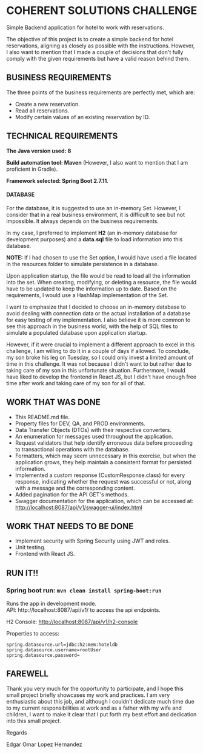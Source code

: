# COHERENT SOLUTIONS CHALLENGE
Simple Backend application for hotel to work with reservations.

The objective of this project is to create a simple backend for hotel reservations, aligning as closely as possible with the instructions. However, I also want to mention that I made a couple of decisions that don't fully comply with the given requirements but have a valid reason behind them.

## BUSINESS REQUIREMENTS
The three points of the business requirements are perfectly met, which are:

- Create a new reservation.
- Read all reservations.
- Modify certain values of an existing reservation by ID.

## TECHNICAL REQUIREMENTS
**The Java version used: 8**

**Build automation tool: Maven** (However, I also want to mention that I am proficient in Gradle).

**Framework selected: Spring Boot 2.7.11**.

#### DATABASE

For the database, it is suggested to use an in-memory Set. However, I consider that in a real business environment, it is difficult to see but not impossible. It always depends on the business requirements. 

In my case, I preferred to implement **H2** (an in-memory database for development purposes) and a **data.sql** file to load information into this database.

**NOTE:** If I had chosen to use the Set<Reservation> option, I would have used a file located in the resources folder to simulate persistence in a database. 

Upon application startup, the file would be read to load all the information into the set. When creating, modifying, or deleting a resource, the file would have to be updated to keep the information up to date. Based on the requirements, I would use a HashMap implementation of the Set.

I want to emphasize that I decided to choose an in-memory database to avoid dealing with connection data or the actual installation of a database for easy testing of my implementation. I also believe it is more common to see this approach in the business world, with the help of SQL files to simulate a populated database upon application startup. 

However, if it were crucial to implement a different approach to excel in this challenge, I am willing to do it in a couple of days if allowed.
To conclude, my son broke his leg on Tuesday, so I could only invest a limited amount of time in this challenge. It was not because I didn't want to but rather due to taking care of my son in this unfortunate situation. Furthermore, I would have liked to develop the frontend in React JS, but I didn't have enough free time after work and taking care of my son for all of that.

## WORK THAT WAS DONE

- This README.md file.
- Property files for DEV, QA, and PROD environments.
- Data Transfer Objects (DTOs) with their respective converters.
- An enumeration for messages used throughout the application.
- Request validators that help identify erroneous data before proceeding to transactional operations with the database.
- Formatters, which may seem unnecessary in this exercise, but when the application grows, they help maintain a consistent format for persisted information.
- Implemented a custom response (CustomResponse.class) for every response, indicating whether the request was successful or not, along with a message and the corresponding content.
- Added pagination for the API GET's methods.
- Swagger documentation for the application, which can be accessed at: [http://localhost:8087/api/v1/swagger-ui/index.html](http://localhost:8087/api/v1/swagger-ui/index.html)

## WORK THAT NEEDS TO BE DONE

- Implement security with Spring Security using JWT and roles.
- Unit testing.
- Frontend with React JS.

## RUN IT!!

### Spring boot run: `mvn clean install spring-boot:run`
Runs the app in development mode.<br />
API: http://localhost:8087/api/v1/ to access the api endpoints.

H2 Console: [http://localhost:8087/api/v1/h2-console](http://localhost:8087/api/v1/h2-console)

Properties to access:
```
spring.datasource.url=jdbc:h2:mem:hoteldb
spring.datasource.username=rootUser
spring.datasource.password=
```

## FAREWELL
Thank you very much for the opportunity to participate, and I hope this small project briefly showcases my work and practices. I am very enthusiastic about this job, and although I couldn't dedicate much time due to my current responsibilities at work and as a father with my wife and children, I want to make it clear that I put forth my best effort and dedication into this small project.

Regards

Edgar Omar Lopez Hernandez

